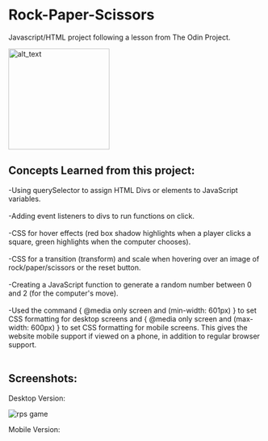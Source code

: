 # Rock-Paper-Scissors
Javascript/HTML project following a lesson from The Odin Project.


[<img alt="alt_text" width="200px" src="https://user-images.githubusercontent.com/91037796/151688958-059ec882-a5ee-41cc-8985-c9ed26969de3.png" />](https://mike11199.github.io/Rock-Paper-Scissors/)


  
<h2>Concepts Learned from this project:</h2>

-Using querySelector to assign HTML Divs or elements to JavaScript variables. <br /> <br /> 
-Adding event listeners to divs to run functions on click. <br /> <br /> 
-CSS for hover effects (red box shadow highlights when a player clicks a square, green highlights when the computer chooses). <br /> <br /> 
-CSS for a transition (transform) and scale when hovering over an image of rock/paper/scissors or the reset button. <br /> <br /> 
-Creating a JavaScript function to generate a random number between 0 and 2 (for the computer's move). <br /> <br /> 
-Used the command {  @media only screen and (min-width: 601px) } to set CSS formatting for desktop screens and { @media only screen and (max-width: 600px) } to set CSS formatting for mobile screens.  This gives the website mobile support if viewed on a phone, in addition to regular browser support. <br /> <br />
 
<h2>Screenshots:</h2>
 
 Desktop Version:
 
![rps game](https://user-images.githubusercontent.com/91037796/152717849-1169578e-2167-4a71-859b-8ff5678f506e.png)

Mobile Version:
